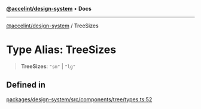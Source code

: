 [**@accelint/design-system**](../README.md) • **Docs**

***

[@accelint/design-system](../README.md) / TreeSizes

# Type Alias: TreeSizes

> **TreeSizes**: `"sm"` \| `"lg"`

## Defined in

[packages/design-system/src/components/tree/types.ts:52](https://github.com/gohypergiant/standard-toolkit/blob/258694cea8ed8bbd956b3cf5da47c2c9debcf127/packages/design-system/src/components/tree/types.ts#L52)
